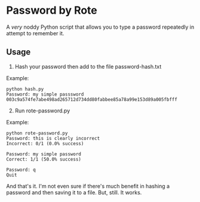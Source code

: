 # Password by Rote

A *very* noddy Python script that allows you to type a password repeatedly in attempt to remember it.

## Usage

1. Hash your password then add to the file password-hash.txt

Example:

    python hash.py
    Password: my simple passsword
    003c9a574fe7abe498ad265712d734dd80fabbee85a78a99e153d89a005fbfff
  
2. Run rote-password.py

Example:

    python rote-password.py
    Password: this is clearly incorrect
    Incorrect: 0/1 (0.0% success)
    
    Password: my simple password
    Correct: 1/1 (50.0% success)
    
    Password: q
    Quit

And that's it. I'm not even sure if there's much benefit in hashing a password and then saving it to a file. But, still. It works.